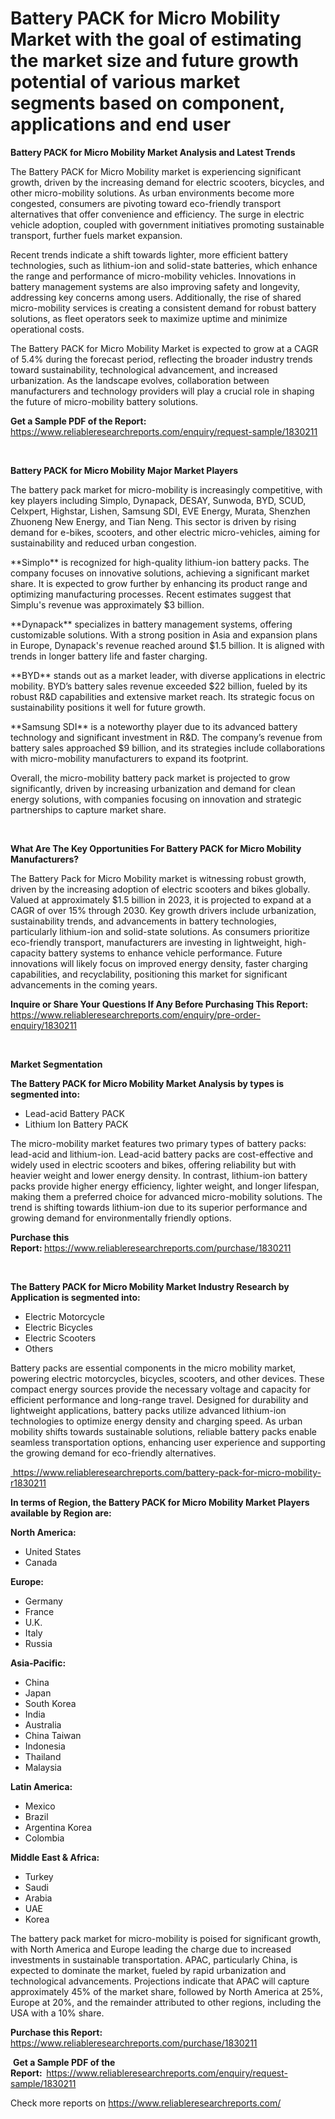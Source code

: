 <p><h1>Battery PACK for Micro Mobility Market with the goal of estimating the market size and future growth potential of various market segments based on component, applications and end user</h1></p><p><strong>Battery PACK for Micro Mobility Market Analysis and Latest Trends</strong></p>
<p><p>The Battery PACK for Micro Mobility market is experiencing significant growth, driven by the increasing demand for electric scooters, bicycles, and other micro-mobility solutions. As urban environments become more congested, consumers are pivoting toward eco-friendly transport alternatives that offer convenience and efficiency. The surge in electric vehicle adoption, coupled with government initiatives promoting sustainable transport, further fuels market expansion.</p><p>Recent trends indicate a shift towards lighter, more efficient battery technologies, such as lithium-ion and solid-state batteries, which enhance the range and performance of micro-mobility vehicles. Innovations in battery management systems are also improving safety and longevity, addressing key concerns among users. Additionally, the rise of shared micro-mobility services is creating a consistent demand for robust battery solutions, as fleet operators seek to maximize uptime and minimize operational costs.</p><p>The Battery PACK for Micro Mobility Market is expected to grow at a CAGR of 5.4% during the forecast period, reflecting the broader industry trends toward sustainability, technological advancement, and increased urbanization. As the landscape evolves, collaboration between manufacturers and technology providers will play a crucial role in shaping the future of micro-mobility battery solutions.</p></p>
<p><strong>Get a Sample PDF of the Report:&nbsp;</strong> <a href="https://www.reliableresearchreports.com/enquiry/request-sample/1830211?utm_campaign=3253&utm_medium=2&utm_source=Github&utm_content=ia&utm_term=07042025&utm_id=battery-pack-for-micro-mobility">https://www.reliableresearchreports.com/enquiry/request-sample/1830211</a></p>
<p>&nbsp;</p>
<p><strong>Battery PACK for Micro Mobility Major Market Players</strong></p>
<p><p>The battery pack market for micro-mobility is increasingly competitive, with key players including Simplo, Dynapack, DESAY, Sunwoda, BYD, SCUD, Celxpert, Highstar, Lishen, Samsung SDI, EVE Energy, Murata, Shenzhen Zhuoneng New Energy, and Tian Neng. This sector is driven by rising demand for e-bikes, scooters, and other electric micro-vehicles, aiming for sustainability and reduced urban congestion.</p><p>**Simplo** is recognized for high-quality lithium-ion battery packs. The company focuses on innovative solutions, achieving a significant market share. It is expected to grow further by enhancing its product range and optimizing manufacturing processes. Recent estimates suggest that Simplu's revenue was approximately $3 billion.</p><p>**Dynapack** specializes in battery management systems, offering customizable solutions. With a strong position in Asia and expansion plans in Europe, Dynapack's revenue reached around $1.5 billion. It is aligned with trends in longer battery life and faster charging.</p><p>**BYD** stands out as a market leader, with diverse applications in electric mobility. BYD’s battery sales revenue exceeded $22 billion, fueled by its robust R&D capabilities and extensive market reach. Its strategic focus on sustainability positions it well for future growth.</p><p>**Samsung SDI** is a noteworthy player due to its advanced battery technology and significant investment in R&D. The company’s revenue from battery sales approached $9 billion, and its strategies include collaborations with micro-mobility manufacturers to expand its footprint.</p><p>Overall, the micro-mobility battery pack market is projected to grow significantly, driven by increasing urbanization and demand for clean energy solutions, with companies focusing on innovation and strategic partnerships to capture market share.</p></p>
<p>&nbsp;</p>
<p><strong>What Are The Key Opportunities For Battery PACK for Micro Mobility Manufacturers?</strong></p>
<p><p>The Battery Pack for Micro Mobility market is witnessing robust growth, driven by the increasing adoption of electric scooters and bikes globally. Valued at approximately $1.5 billion in 2023, it is projected to expand at a CAGR of over 15% through 2030. Key growth drivers include urbanization, sustainability trends, and advancements in battery technologies, particularly lithium-ion and solid-state solutions. As consumers prioritize eco-friendly transport, manufacturers are investing in lightweight, high-capacity battery systems to enhance vehicle performance. Future innovations will likely focus on improved energy density, faster charging capabilities, and recyclability, positioning this market for significant advancements in the coming years.</p></p>
<p><strong>Inquire or Share Your Questions If Any Before Purchasing This Report:</strong> <a href="https://www.reliableresearchreports.com/enquiry/pre-order-enquiry/1830211?utm_campaign=3253&utm_medium=2&utm_source=Github&utm_content=ia&utm_term=07042025&utm_id=battery-pack-for-micro-mobility">https://www.reliableresearchreports.com/enquiry/pre-order-enquiry/1830211</a></p>
<p>&nbsp;</p>
<p><strong>Market Segmentation</strong></p>
<p><strong>The Battery PACK for Micro Mobility Market Analysis by types is segmented into:</strong></p>
<p><ul><li>Lead-acid Battery PACK</li><li>Lithium Ion Battery PACK</li></ul></p>
<p><p>The micro-mobility market features two primary types of battery packs: lead-acid and lithium-ion. Lead-acid battery packs are cost-effective and widely used in electric scooters and bikes, offering reliability but with heavier weight and lower energy density. In contrast, lithium-ion battery packs provide higher energy efficiency, lighter weight, and longer lifespan, making them a preferred choice for advanced micro-mobility solutions. The trend is shifting towards lithium-ion due to its superior performance and growing demand for environmentally friendly options.</p></p>
<p><strong>Purchase this Report:&nbsp;</strong><a href="https://www.reliableresearchreports.com/purchase/1830211?utm_campaign=3253&utm_medium=2&utm_source=Github&utm_content=ia&utm_term=07042025&utm_id=battery-pack-for-micro-mobility">https://www.reliableresearchreports.com/purchase/1830211</a></p>
<p>&nbsp;</p>
<p><strong>The Battery PACK for Micro Mobility Market Industry Research by Application is segmented into:</strong></p>
<p><ul><li>Electric Motorcycle</li><li>Electric Bicycles</li><li>Electric Scooters</li><li>Others</li></ul></p>
<p><p>Battery packs are essential components in the micro mobility market, powering electric motorcycles, bicycles, scooters, and other devices. These compact energy sources provide the necessary voltage and capacity for efficient performance and long-range travel. Designed for durability and lightweight applications, battery packs utilize advanced lithium-ion technologies to optimize energy density and charging speed. As urban mobility shifts towards sustainable solutions, reliable battery packs enable seamless transportation options, enhancing user experience and supporting the growing demand for eco-friendly alternatives.</p></p>
<p><a href="https://www.reliableresearchreports.com/battery-pack-for-micro-mobility-r1830211?utm_campaign=3253&utm_medium=2&utm_source=Github&utm_content=ia&utm_term=07042025&utm_id=battery-pack-for-micro-mobility">&nbsp;https://www.reliableresearchreports.com/battery-pack-for-micro-mobility-r1830211</a></p>
<p><strong>In terms of Region, the Battery PACK for Micro Mobility Market Players available by Region are:</strong></p>
<p>
    <p> <strong> North America: </strong>
        <ul>
            <li>United States</li>
            <li>Canada</li>
        </ul>
        </p> 
    <p> <strong> Europe: </strong>
        <ul>
            <li>Germany</li>
            <li>France</li>
            <li>U.K.</li>
            <li>Italy</li>
            <li>Russia</li>
        </ul>
        </p> 
    <p> <strong> Asia-Pacific: </strong>
        <ul>
            <li>China</li>
            <li>Japan</li>
            <li>South Korea</li>
            <li>India</li>
            <li>Australia</li>
            <li>China Taiwan</li>
            <li>Indonesia</li>
            <li>Thailand</li>
            <li>Malaysia</li>
        </ul>
        </p> 
    <p> <strong> Latin America: </strong>
        <ul>
            <li>Mexico</li>
            <li>Brazil</li>
            <li>Argentina Korea</li>
            <li>Colombia</li>
        </ul>
        </p> 
    <p> <strong> Middle East & Africa: </strong>
        <ul>
            <li>Turkey</li>
            <li>Saudi</li>
            <li>Arabia</li>
            <li>UAE</li>
            <li>Korea</li>
        </ul>
    </p>
    </p>
<p><p>The battery pack market for micro-mobility is poised for significant growth, with North America and Europe leading the charge due to increased investments in sustainable transportation. APAC, particularly China, is expected to dominate the market, fueled by rapid urbanization and technological advancements. Projections indicate that APAC will capture approximately 45% of the market share, followed by North America at 25%, Europe at 20%, and the remainder attributed to other regions, including the USA with a 10% share.</p></p>
<p><strong>Purchase this Report: </strong><a href="https://www.reliableresearchreports.com/purchase/1830211?utm_campaign=3253&utm_medium=2&utm_source=Github&utm_content=ia&utm_term=07042025&utm_id=battery-pack-for-micro-mobility">https://www.reliableresearchreports.com/purchase/1830211</a></p>
<p>&nbsp;<strong>Get a Sample PDF of the Report:&nbsp;&nbsp;</strong><a href="https://www.reliableresearchreports.com/enquiry/request-sample/1830211?utm_campaign=3253&utm_medium=2&utm_source=Github&utm_content=ia&utm_term=07042025&utm_id=battery-pack-for-micro-mobility">https://www.reliableresearchreports.com/enquiry/request-sample/1830211</a></p>
<p><strong></strong></p>
<p>Check more reports on <a href="https://www.reliableresearchreports.com/?utm_campaign=3253&utm_medium=2&utm_source=Github&utm_content=ia&utm_term=07042025&utm_id=battery-pack-for-micro-mobility">https://www.reliableresearchreports.com/</a></p>
